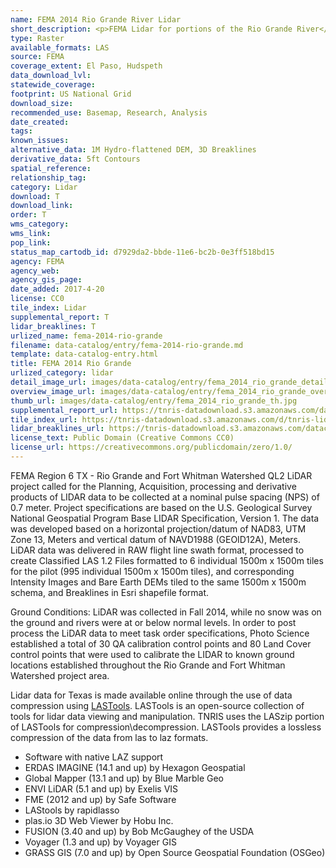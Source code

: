 ```yaml
---
name: FEMA 2014 Rio Grande River Lidar
short_description: <p>FEMA Lidar for portions of the Rio Grande River</p>
type: Raster
available_formats: LAS
source: FEMA
coverage_extent: El Paso, Hudspeth
data_download_lvl:
statewide_coverage:
footprint: US National Grid
download_size:
recommended_use: Basemap, Research, Analysis
date_created:
tags:
known_issues:
alternative_data: 1M Hydro-flattened DEM, 3D Breaklines
derivative_data: 5ft Contours
spatial_reference:
relationship_tag:
category: Lidar
download: T
download_link:
order: T
wms_category:
wms_link:
pop_link:
status_map_cartodb_id: d7929da2-bbde-11e6-bc2b-0e3ff518bd15
agency: FEMA
agency_web:
agency_gis_page:
date_added: 2017-4-20
license: CC0
tile_index: Lidar
supplemental_report: T
lidar_breaklines: T
urlized_name: fema-2014-rio-grande
filename: data-catalog/entry/fema-2014-rio-grande.md
template: data-catalog-entry.html
title: FEMA 2014 Rio Grande
urlized_category: lidar
detail_image_url: images/data-catalog/entry/fema_2014_rio_grande_detail.jpg
overview_image_url: images/data-catalog/entry/fema_2014_rio_grande_overview.jpg
thumb_url: images/data-catalog/entry/fema_2014_rio_grande_th.jpg
supplemental_report_url: https://tnris-datadownload.s3.amazonaws.com/datacatalog/supplemental_reports/fema_2014_rio_grande_supplementalreports.zip
tile_index_url: https://tnris-datadownload.s3.amazonaws.com/d/tnris-lidar/state/tx/tnris-lidar_tx.zip
lidar_breaklines_url: https://tnris-datadownload.s3.amazonaws.com/datacatalog/lidar_breaklines/fema_2014_rio_grande_breaklines.zip
license_text: Public Domain (Creative Commons CC0)
license_url: https://creativecommons.org/publicdomain/zero/1.0/
---
```


FEMA Region 6 TX - Rio Grande and Fort Whitman Watershed QL2 LiDAR project called for the Planning, Acquisition, processing and derivative products of LIDAR data to be collected  at a nominal pulse spacing (NPS) of 0.7 meter.  Project specifications are based on the U.S. Geological Survey National Geospatial Program Base LIDAR Specification, Version 1.  The data was developed based on a horizontal projection/datum of NAD83, UTM Zone 13, Meters and vertical datum of NAVD1988 (GEOID12A), Meters.  LiDAR data was delivered in RAW flight line swath format, processed to create Classified LAS 1.2 Files formatted to 6 individual 1500m x 1500m tiles for the pilot (995 individual 1500m x 1500m tiles), and corresponding Intensity Images and Bare Earth DEMs tiled to the same 1500m x 1500m schema, and Breaklines in Esri shapefile format.

Ground Conditions: LiDAR was collected in Fall 2014, while no snow was on the ground and rivers were at or below normal levels.  In order to post process the LiDAR data to meet task order specifications, Photo Science established a total of 30 QA calibration control points and 80 Land Cover control points that were used to calibrate the LIDAR to known ground locations established throughout the Rio Grande and Fort Whitman Watershed project area.


Lidar data for Texas is made available online through the use of data compression using [LASTools](https://rapidlasso.com/lastools/). LASTools is an open-source collection of tools for lidar data viewing and manipulation. TNRIS uses the LASzip portion of LASTools for compression\decompression. LASTools provides a lossless compression of the data from las to laz formats.

- Software with native LAZ support
- ERDAS IMAGINE (14.1 and up) by Hexagon Geospatial
- Global Mapper (13.1 and up) by Blue Marble Geo
- ENVI LiDAR (5.1 and up) by Exelis VIS
- FME (2012 and up) by Safe Software
- LAStools by rapidlasso
- plas.io 3D Web Viewer by Hobu Inc.
- FUSION (3.40 and up) by Bob McGaughey of the USDA
- Voyager (1.3 and up) by Voyager GIS
- GRASS GIS (7.0 and up) by Open Source Geospatial Foundation (OSGeo)
